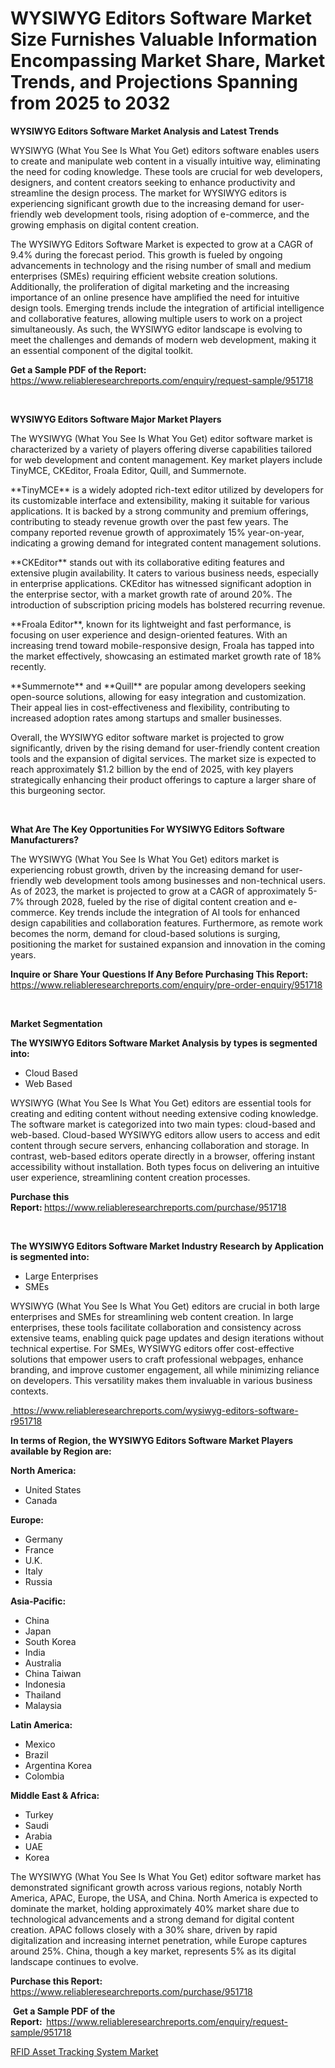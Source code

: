 <p><h1>WYSIWYG Editors Software Market Size Furnishes Valuable Information Encompassing Market Share, Market Trends, and Projections Spanning from 2025 to 2032</h1></p><p><strong>WYSIWYG Editors Software Market Analysis and Latest Trends</strong></p>
<p><p>WYSIWYG (What You See Is What You Get) editors software enables users to create and manipulate web content in a visually intuitive way, eliminating the need for coding knowledge. These tools are crucial for web developers, designers, and content creators seeking to enhance productivity and streamline the design process. The market for WYSIWYG editors is experiencing significant growth due to the increasing demand for user-friendly web development tools, rising adoption of e-commerce, and the growing emphasis on digital content creation.</p><p>The WYSIWYG Editors Software Market is expected to grow at a CAGR of 9.4% during the forecast period. This growth is fueled by ongoing advancements in technology and the rising number of small and medium enterprises (SMEs) requiring efficient website creation solutions. Additionally, the proliferation of digital marketing and the increasing importance of an online presence have amplified the need for intuitive design tools. Emerging trends include the integration of artificial intelligence and collaborative features, allowing multiple users to work on a project simultaneously. As such, the WYSIWYG editor landscape is evolving to meet the challenges and demands of modern web development, making it an essential component of the digital toolkit.</p></p>
<p><strong>Get a Sample PDF of the Report:&nbsp;</strong> <a href="https://www.reliableresearchreports.com/enquiry/request-sample/951718?utm_campaign=2200&utm_medium=2&utm_source=Github&utm_content=ia&utm_term=06032025&utm_id=wysiwyg-editors-software">https://www.reliableresearchreports.com/enquiry/request-sample/951718</a></p>
<p>&nbsp;</p>
<p><strong>WYSIWYG Editors Software Major Market Players</strong></p>
<p><p>The WYSIWYG (What You See Is What You Get) editor software market is characterized by a variety of players offering diverse capabilities tailored for web development and content management. Key market players include TinyMCE, CKEditor, Froala Editor, Quill, and Summernote.</p><p>**TinyMCE** is a widely adopted rich-text editor utilized by developers for its customizable interface and extensibility, making it suitable for various applications. It is backed by a strong community and premium offerings, contributing to steady revenue growth over the past few years. The company reported revenue growth of approximately 15% year-on-year, indicating a growing demand for integrated content management solutions.</p><p>**CKEditor** stands out with its collaborative editing features and extensive plugin availability. It caters to various business needs, especially in enterprise applications. CKEditor has witnessed significant adoption in the enterprise sector, with a market growth rate of around 20%. The introduction of subscription pricing models has bolstered recurring revenue.</p><p>**Froala Editor**, known for its lightweight and fast performance, is focusing on user experience and design-oriented features. With an increasing trend toward mobile-responsive design, Froala has tapped into the market effectively, showcasing an estimated market growth rate of 18% recently.</p><p>**Summernote** and **Quill** are popular among developers seeking open-source solutions, allowing for easy integration and customization. Their appeal lies in cost-effectiveness and flexibility, contributing to increased adoption rates among startups and smaller businesses.</p><p>Overall, the WYSIWYG editor software market is projected to grow significantly, driven by the rising demand for user-friendly content creation tools and the expansion of digital services. The market size is expected to reach approximately $1.2 billion by the end of 2025, with key players strategically enhancing their product offerings to capture a larger share of this burgeoning sector.</p></p>
<p>&nbsp;</p>
<p><strong>What Are The Key Opportunities For WYSIWYG Editors Software Manufacturers?</strong></p>
<p><p>The WYSIWYG (What You See Is What You Get) editors market is experiencing robust growth, driven by the increasing demand for user-friendly web development tools among businesses and non-technical users. As of 2023, the market is projected to grow at a CAGR of approximately 5-7% through 2028, fueled by the rise of digital content creation and e-commerce. Key trends include the integration of AI tools for enhanced design capabilities and collaboration features. Furthermore, as remote work becomes the norm, demand for cloud-based solutions is surging, positioning the market for sustained expansion and innovation in the coming years.</p></p>
<p><strong>Inquire or Share Your Questions If Any Before Purchasing This Report:</strong> <a href="https://www.reliableresearchreports.com/enquiry/pre-order-enquiry/951718?utm_campaign=2200&utm_medium=2&utm_source=Github&utm_content=ia&utm_term=06032025&utm_id=wysiwyg-editors-software">https://www.reliableresearchreports.com/enquiry/pre-order-enquiry/951718</a></p>
<p>&nbsp;</p>
<p><strong>Market Segmentation</strong></p>
<p><strong>The WYSIWYG Editors Software Market Analysis by types is segmented into:</strong></p>
<p><ul><li>Cloud Based</li><li>Web Based</li></ul></p>
<p><p>WYSIWYG (What You See Is What You Get) editors are essential tools for creating and editing content without needing extensive coding knowledge. The software market is categorized into two main types: cloud-based and web-based. Cloud-based WYSIWYG editors allow users to access and edit content through secure servers, enhancing collaboration and storage. In contrast, web-based editors operate directly in a browser, offering instant accessibility without installation. Both types focus on delivering an intuitive user experience, streamlining content creation processes.</p></p>
<p><strong>Purchase this Report:&nbsp;</strong><a href="https://www.reliableresearchreports.com/purchase/951718?utm_campaign=2200&utm_medium=2&utm_source=Github&utm_content=ia&utm_term=06032025&utm_id=wysiwyg-editors-software">https://www.reliableresearchreports.com/purchase/951718</a></p>
<p>&nbsp;</p>
<p><strong>The WYSIWYG Editors Software Market Industry Research by Application is segmented into:</strong></p>
<p><ul><li>Large Enterprises</li><li>SMEs</li></ul></p>
<p><p>WYSIWYG (What You See Is What You Get) editors are crucial in both large enterprises and SMEs for streamlining web content creation. In large enterprises, these tools facilitate collaboration and consistency across extensive teams, enabling quick page updates and design iterations without technical expertise. For SMEs, WYSIWYG editors offer cost-effective solutions that empower users to craft professional webpages, enhance branding, and improve customer engagement, all while minimizing reliance on developers. This versatility makes them invaluable in various business contexts.</p></p>
<p><a href="https://www.reliableresearchreports.com/wysiwyg-editors-software-r951718?utm_campaign=2200&utm_medium=2&utm_source=Github&utm_content=ia&utm_term=06032025&utm_id=wysiwyg-editors-software">&nbsp;https://www.reliableresearchreports.com/wysiwyg-editors-software-r951718</a></p>
<p><strong>In terms of Region, the WYSIWYG Editors Software Market Players available by Region are:</strong></p>
<p>
    <p> <strong> North America: </strong>
        <ul>
            <li>United States</li>
            <li>Canada</li>
        </ul>
        </p> 
    <p> <strong> Europe: </strong>
        <ul>
            <li>Germany</li>
            <li>France</li>
            <li>U.K.</li>
            <li>Italy</li>
            <li>Russia</li>
        </ul>
        </p> 
    <p> <strong> Asia-Pacific: </strong>
        <ul>
            <li>China</li>
            <li>Japan</li>
            <li>South Korea</li>
            <li>India</li>
            <li>Australia</li>
            <li>China Taiwan</li>
            <li>Indonesia</li>
            <li>Thailand</li>
            <li>Malaysia</li>
        </ul>
        </p> 
    <p> <strong> Latin America: </strong>
        <ul>
            <li>Mexico</li>
            <li>Brazil</li>
            <li>Argentina Korea</li>
            <li>Colombia</li>
        </ul>
        </p> 
    <p> <strong> Middle East & Africa: </strong>
        <ul>
            <li>Turkey</li>
            <li>Saudi</li>
            <li>Arabia</li>
            <li>UAE</li>
            <li>Korea</li>
        </ul>
    </p>
    </p>
<p><p>The WYSIWYG (What You See Is What You Get) editor software market has demonstrated significant growth across various regions, notably North America, APAC, Europe, the USA, and China. North America is expected to dominate the market, holding approximately 40% market share due to technological advancements and a strong demand for digital content creation. APAC follows closely with a 30% share, driven by rapid digitalization and increasing internet penetration, while Europe captures around 25%. China, though a key market, represents 5% as its digital landscape continues to evolve.</p></p>
<p><strong>Purchase this Report: </strong><a href="https://www.reliableresearchreports.com/purchase/951718?utm_campaign=2200&utm_medium=2&utm_source=Github&utm_content=ia&utm_term=06032025&utm_id=wysiwyg-editors-software">https://www.reliableresearchreports.com/purchase/951718</a></p>
<p>&nbsp;<strong>Get a Sample PDF of the Report:&nbsp;&nbsp;</strong><a href="https://www.reliableresearchreports.com/enquiry/request-sample/951718?utm_campaign=2200&utm_medium=2&utm_source=Github&utm_content=ia&utm_term=06032025&utm_id=wysiwyg-editors-software">https://www.reliableresearchreports.com/enquiry/request-sample/951718</a></p>
<p><strong></strong></p>
<p><p><a href="https://github.com/MonroeBullock54/Market-Research-Report-List-1/blob/main/rfid-asset-tracking-system-market.md?utm_campaign=2200&utm_medium=2&utm_source=Github&utm_content=ia&utm_term=06032025&utm_id=wysiwyg-editors-software">RFID Asset Tracking System Market</a></p></p>